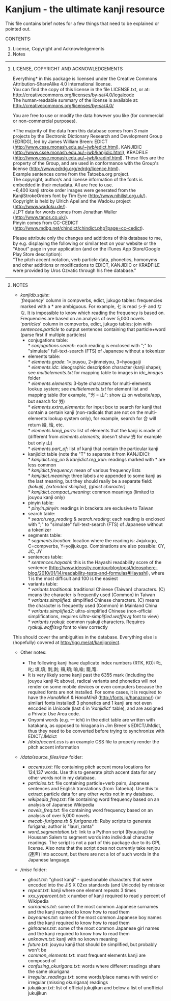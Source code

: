 Kanjium - the ultimate kanji resource
=======

This file contains brief notes for a few things that need to be explained or pointed out.

CONTENTS:

  1. License, Copyright and Acknowledgements
  2. Notes

-----------

1) LICENSE, COPYRIGHT AND ACKNOWLEDGEMENTS

   Everything* in this package is licensed under the Creative Commons Attribution-ShareAlike 4.0 International license.<br />
   You can find the copy of this license in the file LICENSE.txt, or at:<br />
     http://creativecommons.org/licenses/by-sa/4.0/legalcode<br />
   The human-readable summary of the license is available at:<br />
     http://creativecommons.org/licenses/by-sa/4.0/

   You are free to use or modify the data however you like (for commercial or non-commercial purposes).

   *The majority of the data from this database comes from 3 main projects by the Electronic Dictionary Research and Development Group (EDRDG), led by James William Breen: EDICT (http://www.csse.monash.edu.au/~jwb/edict.html), KANJIDIC (http://www.csse.monash.edu.au/~jwb/kanjidic.html), KRADFILE (http://www.csse.monash.edu.au/~jwb/kradinf.html). These files are the property of the Group, and are used in conformance with the Group's license (http://www.edrdg.org/edrdg/licence.html).<br />
     Example sentences come from the Tatoeba.org project.<br />
     The copyright, author/s and license information of the fonts is embedded in their metadata. All are free to use.<br />
     ~6,400 kanji stroke order images were generated from the KanjiStrokeOrders font by Tim Eyre (http://www.nihilist.org.uk/). Copyright is held by Ulrich Apel and the Wadoku project (http://www.wadoku.de/).<br />
     JLPT data for words comes from Jonathan Waller (http://www.tanos.co.uk/).<br />
     Pinyin comes from CC-CEDICT (http://www.mdbg.net/chindict/chindict.php?page=cc-cedict).

   Please attribute only the changes and additions of this database to me, by e.g. displaying the following or similar text on your website or the "About" page in your application (and on the iTunes App Store/Google Play Store description):<br />
     "The pitch accent notation, verb particle data, phonetics, homonyms and other additions or modifications to EDICT, KANJIDIC or KRADFILE were provided by Uros Ozvatic through his free database."

-----------

2) NOTES

   * *kanjidb.sqlite*:<br />
      '*frequency*' column in compverbs, edict, jukugo tables: frequencies marked with a * are ambiguous. For example, 七 is read シチ and なな. It is impossible to know which reading the frequency is based on. Frequencies are based on an analysis of over 5,000 novels.<br />
      '*particles*' column in compverbs, edict, jukugo tables: join with *sentences.particle* to output sentences containing that particle+word (parse first if multiple particles)<br />
      * conjugations table:<br />
             * *conjugations.search*: each reading is enclosed with ";" to "simulate" full-text-search (FTS) of Japanese without a tokenizer<br />
      * elements table:<br />
             * *elements.grade*: 1=jouyou, 2=jinmeiyou, 3=hyougaiji<br />
             * *elements.idc*: ideographic description character (kanji shape); see *multielements.txt* for mapping table to images in *idc_images* folder<br />
             * *elements.elements*: 3-byte characters for multi-elements lookup system; see *multielements.txt* for element list and mapping table (for example, "屶 = 山": show 山 on website/app, but search for 屶)<br />
             * *elements.extra_elements*: for input box to search for kanji that contain a certain kanji (non-radicals that are not on the multi-elements lookup system only), for example, search for 合 will return 姶, 恰, etc.<br />
             * *elements.kanji_parts*: list of elements that the kanji is made of (different from *elements.elements*; doesn't show 屶 for example but only 山)<br />
             * *elements.part_of*: list of kanji that contain the particular kanji<br />
      * kanjidict table (note the "T" to separate it from KANJIDIC):<br />
             * *kanjidict.reg_on* & *kanjidict.reg_kun*: readings marked with * are less common<br />
             * *kanjidict.frequency*: mean of various frequency lists<br />
             * *kanjidict.meaning*: three labels are appended to some kanji as the last meaning, but they should really be a separate field: *(kokuji)*, *(extended shinjitai)*, *(ghost character)*<br />
             * *kanjidict.compact_meaning*: common meanings (limited to jouyou kanji only)<br />
      * pinyin table:<br />
             * *pinyin.pinyin*: readings in brackets are exclusive to Taiwan<br />
      * search table:<br />
             * *search.reg_reading* & *search.reading*: each reading is enclosed with ";" to "simulate" full-text-search (FTS) of Japanese without a tokenizer<br />
      * segments table:<br />
             * *segments.location*: location where the reading is: J=jukugo, C=compverbs, Y=yojijukugo. Combinations are also possible: CY, JC, JY<br />
      * sentences table:<br />
             * *sentences.hayashi*: this is the Hayashi readability score of the sentence (http://www.ideosity.com/ourblog/post/ideosphere-blog/2010/01/14/readability-tests-and-formulas#Hayashi), where 1 is the most difficult and 100 is the easiest<br /> 
      * variants table:<br />
             * *variants.traditional*: traditional Chinese (Taiwan) characters. (C) means the character is frequently used (Common) in Taiwan<br />
             * *variants.simplified*: simplified Chinese characters. (C) means the character is frequently used (Common) in Mainland China<br />
             * *variants.simplified2*: ultra-simplified Chinese (non-official simplifications, requires *Ultra-simplified.woff/svg* font to view)<br />
             * *variants.ryakuji*: common ryakuji characters. Requires *ryakuji.woff/svg* font to view correctly<br />

   This should cover the ambiguities in the database. Everything else is (hopefully) covered at http://igg.me/at/kanjiproject.

   * Other notes:<br />
      * The following kanji have duplicate index numbers (RTK, KO): 𠮟,叱; 塡,填; 剝,剥; 頰,頬; 喻,喩; 籠,篭.<br />
      * It is very likely some kanji past the 6355 mark (including the jouyou kanji 𠮟 above), radical variants and phonetics will not render on some mobile devices or even computers because the required fonts are not installed. For some cases, it is required to have the *HanaMinA* & *HanaMinB* (http://fonts.jp/hanazono/) (or similar) fonts installed! 3 phonetics and 1 kanji are not even encoded in Unicode (last 4 in '*kanjidict*' table), and are assigned a Private Use Area code.<br />
      * Onyomi words (e.g. 一 ichi) in the edict table are written with katakana, as opposed to hiragana in Jim Breen's EDICT/JMdict, thus they need to be converted before trying to synchronize with EDICT/JMdict<br />
      * */data/accent.css* is an example CSS file to properly render the pitch accent information

   * */data/source_files/raw* folder:
      * *accents.txt*: file containing pitch accent mora locations for 124,137 words. Use this to generate pitch accent data for any other words not in my database.
      * *particles.txt*: file containing particle+verb pairs, Japanese sentences and English translations (from Tatoeba). Use this to extract particle data for any other verbs not in my database.
      * *wikipedia_freq.txt*: file containing word frequency based on an analysis of Japanese Wikipedia
      * *novels_freq.txt*: file containing word frequency based on an analysis of over 5,000 novels
      * *mecab-furigana.rb* & *furigana.rb*: Ruby scripts to generate furigana; author is "lauri_ranta"
      * *word_segmentation.txt*: link to a Python script (Ryuujouji) by Houssam Salem to segment words into individual character readings. The script is not a part of this package due to its GPL license. Also note that the script does not currently take renjou (連声) into account, but there are not a lot of such words in the Japanese language.

   * */misc* folder:
      * *ghost.txt*: "ghost kanji" - questionable characters that were encoded into the JIS X 02xx standards (and Unicode) by mistake
      * *repeat.txt*: kanji where one element repeats 3 times
      * *xxx_yypercent.txt*: x number of kanji required to read y percent of Wikipedia
      * *surnames.txt*: some of the most common Japanese surnames and the kanji required to know how to read them
      * *boynames.txt*: some of the most common Japanese boy names and the kanji required to know how to read them
      * *girlnames.txt*: some of the most common Japanese girl names and the kanji required to know how to read them
      * *unknown.txt*: kanji with no known meaning
      * *future.txt*: jouyou kanji that should be simplified, but probably won't be
      * *common_elements.txt*: most frequent elements kanji are composed of
      * *confusing_okurigana.txt*: words where different readings share the same okurigana
      * *irregular_readings.txt*: some words/place names with weird or irregular (missing okurigana) readings
      * *jukujikun.txt*: list of official jukujikun and below a list of unofficial jukujikun
